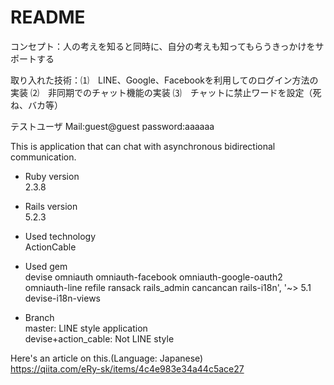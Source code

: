 # README
コンセプト：人の考えを知ると同時に、自分の考えも知ってもらうきっかけをサポートする

取り入れた技術：⑴　LINE、Google、Facebookを利用してのログイン方法の実装
            ⑵　非同期でのチャット機能の実装
            ⑶　チャットに禁止ワードを設定（死ね、バカ等）
            
テストユーザ
   Mail:guest@guest
   password:aaaaaa
   
   
This is application that can chat with asynchronous bidirectional communication.

* Ruby version  
2.3.8

* Rails version  
5.2.3

* Used technology  
ActionCable

* Used gem  
devise
omniauth
omniauth-facebook
omniauth-google-oauth2
omniauth-line
refile
ransack
rails_admin
cancancan
rails-i18n', '~> 5.1
devise-i18n-views

* Branch  
master: LINE style application  
devise+action_cable: Not LINE style  

Here's an article on this.(Language: Japanese)  
https://qiita.com/eRy-sk/items/4c4e983e34a44c5ace27
